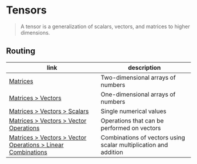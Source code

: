 # Tensors

> A tensor is a generalization of scalars, vectors, and matrices to higher dimensions.

## Routing

| link | description |
| --- | --- |
| [Matrices](./MATRIXs/matrix.index.md) | Two-dimensional arrays of numbers |
| [Matrices > Vectors](./MATRIXs/VECTORs/vector.index.md) | One-dimensional arrays of numbers |
| [Matrices > Vectors > Scalars](./MATRIXs/VECTORs/SCALARs/scalar.index.md) | Single numerical values |
| [Matrices > Vectors > Vector Operations](./MATRIXs/VECTORs/VECTOR-OPERATIONs/vector-operations.index.md) | Operations that can be performed on vectors |
| [Matrices > Vectors > Vector Operations > Linear Combinations](./MATRIXs/VECTORs/VECTOR-OPERATIONs/LINEAR-COMBINATIONs/linear-combinations.index.md) | Combinations of vectors using scalar multiplication and addition |

